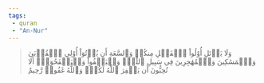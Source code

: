 ```yaml
---
tags: 
 - quran 
 - "An-Nur"
---
```


> وَلَا يَأۡتَلِ أُوْلُواْ ٱلۡفَضۡلِ مِنكُمۡ وَٱلسَّعَةِ أَن يُؤۡتُوٓاْ أُوْلِي ٱلۡقُرۡبَىٰ وَٱلۡمَسَٰكِينَ وَٱلۡمُهَٰجِرِينَ فِي سَبِيلِ ٱللَّهِۖ وَلۡيَعۡفُواْ وَلۡيَصۡفَحُوٓاْۗ أَلَا تُحِبُّونَ أَن يَغۡفِرَ ٱللَّهُ لَكُمۡۚ وَٱللَّهُ غَفُورٞ رَّحِيمٌ
